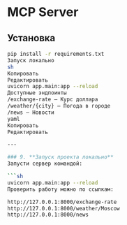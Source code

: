 # MCP Server

## Установка

```sh
pip install -r requirements.txt
Запуск локально
sh
Копировать
Редактировать
uvicorn app.main:app --reload
Доступные эндпоинты
/exchange-rate – Курс доллара
/weather/{city} – Погода в городе
/news – Новости
yaml
Копировать
Редактировать

---

### 9. **Запуск проекта локально**  
Запусти сервер командой:

```sh
uvicorn app.main:app --reload
Проверить работу можно по ссылкам:

http://127.0.0.1:8000/exchange-rate
http://127.0.0.1:8000/weather/Moscow
http://127.0.0.1:8000/news